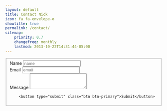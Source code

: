 ```yaml
---
layout: default
title: Contact Nick
icon: fa fa-envelope-o
showtitle: true
permalink: /contact/
sitemap:
    priority: 0.7
    changefreq: monthly
    lastmod: 2013-10-22T14:31:44-05:00
---
```


<script src='https://www.google.com/recaptcha/api.js'></script>

<form action="https://getsimpleform.com/messages?form_api_token=6b1927e2fed1206550614981db4aad06" method="post">
	<fieldset>
	  <input type='hidden' name='redirect_to' value='https://www.nickpadley.com/contact/thanks/' />
		<div class="form-group">
			<label for="name">Name</label>
			<input type="text" class="form-control" name="name" placeholder="name" id="name" />
		</div>
		<div class="form-group">	
			<label for="email">Email</label>
			<input type="email" class="form-control" name="email" placeholder="email" id="email" />
		</div>
		<div class="form-group">	
			<label for="message">Message</label>
			<textarea class="form-control" rows="3" name="message" id="message"></textarea>
		</div>
		<div class="form-group">
			<div class="g-recaptcha" data-sitekey="6LeTVSYTAAAAAEl9x_oMBxYa_1SmzkB8UiWZYMuH"></div>
		</div>
		
		<button type="submit" class="btn btn-primary">Submit</button>
  </fieldset>
</form>